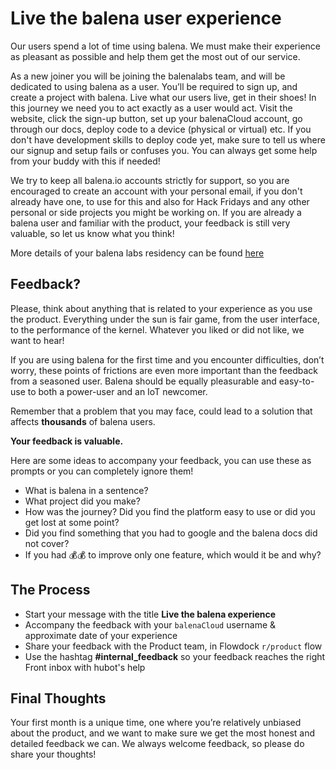 # Live the balena user experience
Our users spend a lot of time using balena. We must make their experience as pleasant as possible and help them get the most out of our service. 

As a new joiner you will be joining the balenalabs team, and will be dedicated to using balena as a user. You’ll be required to sign up, and create a project with balena. Live what our users live, get in their shoes! In this journey we need you to act exactly as a user would act. Visit the website, click the sign-up button, set up your balenaCloud account, go through our docs, deploy code to a device (physical or virtual) etc. If you don't have development skills to deploy code yet, make sure to tell us where our signup and setup fails or confuses you. You can always get some help from your buddy with this if needed! 

We try to keep all balena.io accounts strictly for support, so you are encouraged to create an account with your personal email, if you don't already have one, to use for this and also for Hack Fridays and any other personal or side projects you might be working on. If you are already a balena user and familiar with the product, your feedback is still very valuable, so let us know what you think!

More details of your balena labs residency can be found [here](https://github.com/balena-io/balena-io/wiki/balena-labs-residency)

## Feedback? 

Please, think about anything that is related to your experience as you use the product. Everything under the sun is fair game, from the user interface, to the performance of the kernel. Whatever you liked or did not like, we want to hear!

If you are using balena for the first time and you encounter difficulties, don’t worry, these points of frictions are even more important than the feedback from a seasoned user. Balena should be equally pleasurable and easy-to-use to both a power-user and an IoT newcomer.

Remember that a problem that you may face, could lead to a solution that affects **thousands** of balena users. 

**Your feedback is valuable.**

Here are some ideas to accompany your feedback, you can use these as prompts or you can completely ignore them! 

* What is balena in a sentence?
* What project did you make? 
* How was the journey? Did you find the platform easy to use or did you get lost at some point?
* Did you find something that you had to google and the balena docs did not cover?
* If you had 💰💰 to improve only one feature,  which would it be and why? 

## The Process

* Start your message with the title **Live the balena experience**
* Accompany the feedback with your `balenaCloud` username & approximate date of your experience
* Share your feedback with the Product team, in Flowdock `r/product` flow
* Use the hashtag **#internal_feedback** so your feedback reaches the right Front inbox with hubot's help

## Final Thoughts

Your first month is a unique time, one where you’re relatively unbiased about the product, and we want to make sure we get the most honest and detailed feedback we can. We always welcome feedback, so please do share your thoughts! 